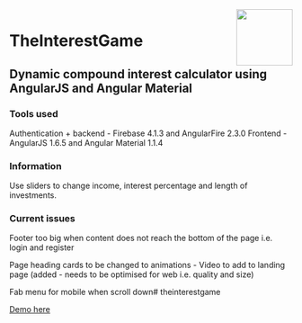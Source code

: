 <img align="right" width="100" height="100" src="https://github.com/isas1/the-investment-game/blob/master/public/assets/images/trend_up.png">

# TheInterestGame
## Dynamic compound interest calculator using AngularJS and Angular Material


### Tools used

Authentication + backend - Firebase 4.1.3 and AngularFire 2.3.0
Frontend - AngularJS 1.6.5 and Angular Material 1.1.4

### Information

Use sliders to change income, interest percentage and length of investments.

### Current issues

Footer too big when content does not reach the bottom of the page i.e. login and register

Page heading cards to be changed to animations
    - Video to add to landing page (added - needs to be optimised for web i.e. quality and size)

Fab menu for mobile when scroll down# theinterestgame

[Demo here](https://theinterestgame.com "Click to see The Interest Game")
